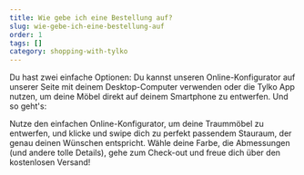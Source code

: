```yaml
---
title: Wie gebe ich eine Bestellung auf?
slug: wie-gebe-ich-eine-bestellung-auf
order: 1
tags: []
category: shopping-with-tylko
---
```


Du hast zwei einfache Optionen: Du kannst unseren Online-Konfigurator auf unserer Seite mit deinem Desktop-Computer verwenden oder die Tylko App nutzen, um deine Möbel direkt auf deinem Smartphone zu entwerfen. Und so geht's:

Nutze den einfachen Online-Konfigurator, um deine Traummöbel zu entwerfen, und klicke und swipe dich zu perfekt passendem Stauraum, der genau deinen Wünschen entspricht. Wähle deine Farbe, die Abmessungen (und andere tolle Details), gehe zum Check-out und freue dich über den kostenlosen Versand!
